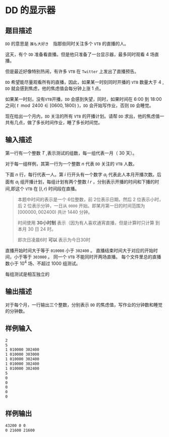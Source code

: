 # DD 的显示器

## 题目描述

`DD` 的意思是 `誰も大好き`　指那些同时关注多个 `VTB` 的直播的人。

这天，有个 `DD` 准备看直播。但是他只准备了一台显示器，最多同时观看 $4$ 场直播。

但是最近好像特别热闹，有许多 `VTB` 在 `Twitter` 上发出了直播预告。

`DD` 希望能尽量观看所有的直播，因此，如果某一时刻同时开播的 `VTB` 数量大于 $4$ , `DD` 就会感到焦虑，他的焦虑值会每分钟上涨 $1$ 点。

如果某一时刻，没有`VTB`开播，`DD` 会感到失望，同时，如果时间在 6:00 到 18:00 之间( $t\mod 2400 \in [0600,1800)$ )，`DD` 会开始写作业，否则 `DD` 会睡觉。

现在给出一个月内，`DD` 关注的所有 `VTB` 的开播计划。请帮 `DD` 求出，他的焦虑值一共有几点，做了多长时间作业，睡了多长时间觉。

## 输入描述

第一行有一个整数 $T$ ,表示测试的组数，每一组代表一月（ $30$ 天）。

对于每一组样例，其第一行为一个整数 $n$ 代表 `DD` 关注的 `VTB` 人数。

下面 $n$ 行，每行代表一人。第 $i$ 行开头有一个数字 $a_i$ 代表此人本月开播次数。后面有 $a_i$ 组开播计划，每组计划有两个整数 $l$ $r$ ，分别表示开播的时间和下播的时间,即这个 `VTB` 在 $[l,r)$ 时间段在直播。

>本题中时间的表示是一个 $6$位整数，前 $2$位表示日期，然后 $2$ 位表示小时，后 $2$ 位表示分钟，一日从 `0000` 开始。即某月第一日的时间范围为 $[000000,002400)$ 共计 $1440$ 分钟。
>
>时间使用 **30小时制** 表示（因为有人喜欢通宵直播，但是计算时只计算 到本月 30 日 24 时。
>
>即次日凌晨6时 **可以** 表示为今日30时

直播开始时间大于等于 `010000` 小于 `302400` 。
直播结束时间大于对应的开始时间，小于等于 `303000` 。
同一个 `VTB` 不能同时开两场直播。
每个文件里总的直播数小于 $10^4$ 场、不超过 $1000$ 组测试。

每组测试是相互独立的

## 输出描述

对于每个月，一行输出三个整数，分别表示 `DD` 的焦虑值，写作业的分钟数和睡觉的分钟数。

## 样例输入

```txt
2
5
1 010000 302400
1 010000 303000
1 010000 302400
1 010000 302400
1 010000 302400
5
0
0
0
0
0
```

## 样例输出

```txt
43200 0 0
0 21600 21600
```
